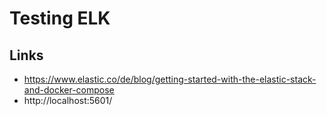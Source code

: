 # Testing ELK

## Links
* https://www.elastic.co/de/blog/getting-started-with-the-elastic-stack-and-docker-compose
* http://localhost:5601/